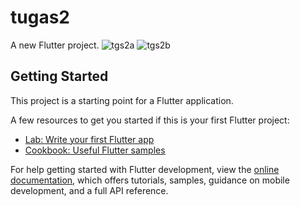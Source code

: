 # tugas2

A new Flutter project.
![tgs2a](https://user-images.githubusercontent.com/99937213/220815444-02328b51-b262-44c2-b60d-ca002c11fdc3.png)
![tgs2b](https://user-images.githubusercontent.com/99937213/220815461-18bcf9b7-f9aa-475c-bdff-f2979d47a6d6.png)

## Getting Started

This project is a starting point for a Flutter application.

A few resources to get you started if this is your first Flutter project:

- [Lab: Write your first Flutter app](https://docs.flutter.dev/get-started/codelab)
- [Cookbook: Useful Flutter samples](https://docs.flutter.dev/cookbook)

For help getting started with Flutter development, view the
[online documentation](https://docs.flutter.dev/), which offers tutorials,
samples, guidance on mobile development, and a full API reference.
